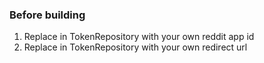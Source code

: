 ### Before building
1) Replace <your app id> in TokenRepository with your own reddit app id
2) Replace <redirect url> in TokenRepository with your own redirect url
